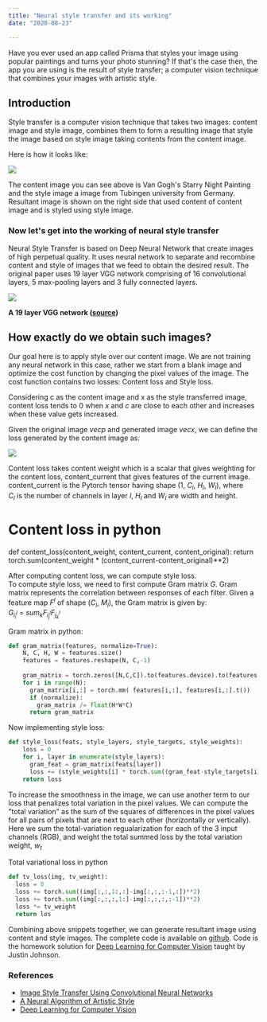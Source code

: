 ```yaml
---
title: "Neural style transfer and its working"
date: "2020-08-23"

---
```


Have you ever used an app called Prisma that styles your image using popular paintings and turns your photo stunning? If that's the case then, the app you are using is the result of style transfer; a computer vision technique that combines your images with artistic style.

## **Introduction**

Style transfer is a computer vision technique that takes two images: content image and style image, combines them to form a resulting image that style the image based on style image taking contents from the content image.

Here is how it looks like:

![](https://prabinnepal.com/wp-content/uploads/2020/09/style-transfer.png)

The content image you can see above is Van Gogh's Starry Night Painting and the style image a image from Tubingen university from Germany. Resultant image is shown on the right side that used content of content image and is styled using style image.

### Now let's get into the working of neural style transfer

Neural Style Transfer is based on Deep Neural Network that create images of high perpetual quality. It uses neural network to separate and recombine content and style of images that we feed to obtain the desired result. The original paper uses 19 layer VGG network comprising of 16 convolutional layers, 5 max-pooling layers and 3 fully connected layers. 

![](https://prabinnepal.com/wp-content/uploads/2020/08/llustration-of-the-network-architecture-of-VGG-19-model-conv-means-convolution-FC-means.jpg)

**A 19 layer VGG network ([source](http://researchgate.net/figure/llustration-of-the-network-architecture-of-VGG-19-model-conv-means-convolution-FC-means_fig2_325137356))**

## How exactly do we obtain such images?

Our goal here is to apply style over our content image. We are not training any neural network in this case, rather we start from a blank image and optimize the cost function by changing the pixel values of the image. The cost function contains two losses: Content loss and Style loss.

 
Considering c as the content image and x as the style transferred image, content loss tends to $0$ when $x$ and $c$ are close to each other and increases when these value gets increased.

 
Given the original image $vec{p}$ and generated image $vec{x}$, we can define the loss generated by the content image as:  

![](https://miro.medium.com/max/681/1*Sbis79TMJ7f7qIetlEAqqA.png)

 
Content loss takes content weight which is a scalar that gives weighting for the content loss, content_current that gives features of the current image. content_current is the Pytorch tensor having shape (1, $C_l$, $H_l$, $W_l$), where  
$C_l$ is the number of channels in layer $l$, $H_l$ and $W_l$ are width and height.

# Content loss in python
def content_loss(content_weight, content_current, content_original):
    return torch.sum(content_weight * (content_current-content_original)**2)

 
After computing content loss, we can compute style loss.  
To compute style loss, we need to first compute Gram matrix $G$. Gram matrix represents the correlation between responses of each filter. Given a feature map $F^l$ of shape ($C_l$, $M_l$), the Gram matrix is given by:  
$G_i_i^l$ = $sum_{k} F_i_j^lF_j_k^l$

Gram matrix in python:
``` python
def gram_matrix(features, normalize=True):
    N, C, H, W = features.size()
    features = features.reshape(N, C,-1)
    
    gram_matrix = torch.zeros([N,C,C]).to(features.device).to(features.dtype)
    for i in range(N):
      gram_matrix[i,:] = torch.mm( features[i,:], features[i,:].t())
      if (normalize):
        gram_matrix /= float(H*W*C)
      return gram_matrix
```
Now implementing style loss:
``` python
def style_loss(feats, style_layers, style_targets, style_weights):
    loss = 0
    for i, layer in enumerate(style_layers):
      gram_feat = gram_matrix(feats[layer])
      loss += (style_weights[i] * torch.sum((gram_feat-style_targets[i])**2))
    return loss
```
 
To increase the smoothness in the image, we can use another term to our loss that penalizes total variation in the pixel values. We can compute the "total variation" as the sum of the squares of differences in the pixel values for all pairs of pixels that are next to each other (horizontally or vertically). Here we sum the total-variation regualarization for each of the 3 input channels (RGB), and weight the total summed loss by the total variation weight, $w_t$

Total variational loss in python
``` python
def tv_loss(img, tv_weight):
  loss = 0
  loss += torch.sum((img[:,:,1:,:]-img[:,:,:-1,:])**2)
  loss += torch.sum((img[:,:,:,1:]-img[:,:,:,:-1])**2)
  loss *= tv_weight
  return los
```
Combining above snippets together, we can generate resultant image using content and style images. The complete code is available on [github](https://github.com/nepalprabin/deeplearning-paper-implementation/blob/master/StyleTransfer/Style_Transfer.ipynb). Code is the homework solution for [Deep Learning for Computer Vision](https://web.eecs.umich.edu/~justincj/teaching/eecs498/FA2019/) taught by Justin Johnson.

### References

- [Image Style Transfer Using Convolutional Neural Networks](https://www.cv-foundation.org/openaccess/content_cvpr_2016/papers/Gatys_Image_Style_Transfer_CVPR_2016_paper.pdf)
- [A Neural Algorithm of Artistic Style](https://arxiv.org/abs/1508.06576)
- [Deep Learning for Computer Vision](https://web.eecs.umich.edu/~justincj/teaching/eecs498/FA2019/)
